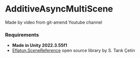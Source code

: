 # AdditiveAsyncMultiScene

Made by video from git-amend Youtube channel

### Requirements

- **Made in Unity 2022.3.55f1**
- [Eflatun.SceneReference](https://github.com/starikcetin/Eflatun.SceneReference) open source library by S. Tarık Çetin